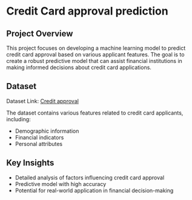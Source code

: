 # Credit Card approval prediction 

## Project Overview
This project focuses on developing a machine learning model to predict credit card approval based on various applicant features. The goal is to create a robust predictive model that can assist financial institutions in making informed decisions about credit card applications.

## Dataset
Dataset Link: [Credit approval](https://archive.ics.uci.edu/dataset/27/credit+approval)

The dataset contains various features related to credit card applicants, including:

- Demographic information
- Financial indicators
- Personal attributes

## Key Insights

- Detailed analysis of factors influencing credit card approval
- Predictive model with high accuracy
- Potential for real-world application in financial decision-making

